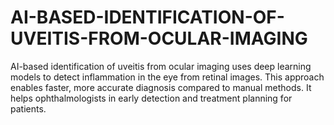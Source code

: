 # AI-BASED-IDENTIFICATION-OF-UVEITIS-FROM-OCULAR-IMAGING
AI-based identification of uveitis from ocular imaging uses deep learning models to detect inflammation in the eye from retinal images. This approach enables faster, more accurate diagnosis compared to manual methods. It helps ophthalmologists in early detection and treatment planning for patients.
